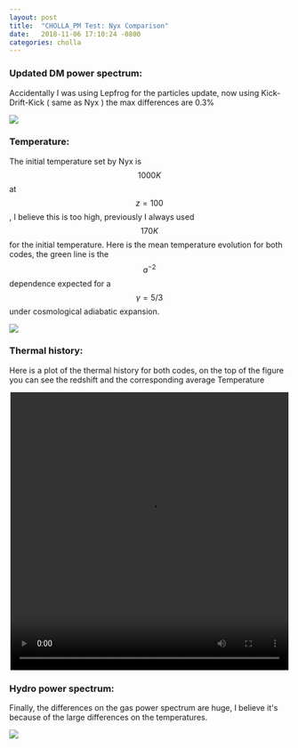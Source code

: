 ```yaml
---
layout: post
title:  "CHOLLA_PM Test: Nyx Comparison"
date:   2018-11-06 17:10:24 -0800
categories: cholla
---
```





### Updated DM power spectrum:

Accidentally I was using Lepfrog for the particles update, now using Kick-Drift-Kick ( same as Nyx ) the max differences are 0.3%

<img src="{{ site.url }}assets/images/power_dm_nyx_251.png">


### Temperature:

The initial temperature set by Nyx is $$1000 K$$ at $$z=100$$,  I believe this is too high, previously I always used $$170 K$$ for the initial temperature. Here is the mean temperature evolution for both codes, the green line is the $$a^{-2}$$ dependence expected for a $$\gamma = 5/3$$ under cosmological adiabatic expansion.

<img src="{{ site.url }}assets/images/temp_nyx.png">

### Thermal history:

Here is a plot of the thermal history for both codes, on the top of the figure you can see the redshift and the corresponding average Temperature


<div style="text-align: center">
<video src="{{ site.url }}assets/videos/thermal_history.mp4" width="500" height="500" controls preload> </video>
</div>


### Hydro power spectrum:

Finally, the differences on the gas power spectrum are huge, I believe it's because of the large differences on the temperatures.


<img src="{{ site.url }}assets/images/power_hydro_nyx.png">

